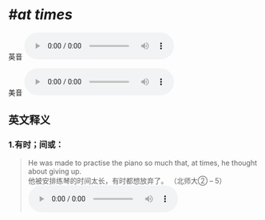 # ***\#at times*** 
英音
<audio src="./media/at times1_AAC.aac" controls="controls"></audio>

美音
<audio src="./media/at times2_AAC.aac" controls="controls"></audio>



  

英文释义
---
### 1.**有时；间或：**  

 > He was made to practise the piano so much that, at times, he thought about giving up.   
 > 他被安排练琴的时间太长，有时都想放弃了。  （北师大② – 5）  
<audio src="./media/time-16.aac" controls="controls"></audio>


